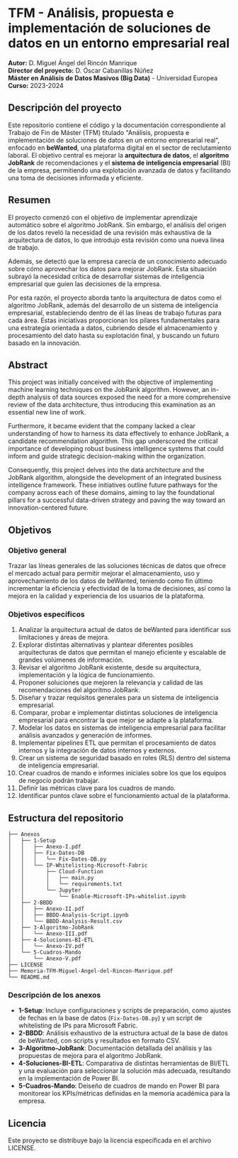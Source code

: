 # TFM - Análisis, propuesta e implementación de soluciones de datos en un entorno empresarial real

**Autor:** D. Miguel Ángel del Rincón Manrique  
**Director del proyecto:** D. Óscar Cabanillas Núñez  
**Máster en Análisis de Datos Masivos (Big Data)** - Universidad Europea  
**Curso:** 2023-2024

## Descripción del proyecto

Este repositorio contiene el código y la documentación correspondiente al Trabajo de Fin de Máster (TFM) titulado "Análisis, propuesta e implementación de soluciones de datos en un entorno empresarial real", enfocado en **beWanted**, una plataforma digital en el sector de reclutamiento laboral. El objetivo central es mejorar la **arquitectura de datos**, el **algoritmo JobRank** de recomendaciones y el **sistema de inteligencia empresarial** (BI) de la empresa, permitiendo una explotación avanzada de datos y facilitando una toma de decisiones informada y eficiente.

## Resumen

El proyecto comenzó con el objetivo de implementar aprendizaje automático sobre el algoritmo JobRank. Sin embargo, el análisis del origen de los datos reveló la necesidad de una revisión más exhaustiva de la arquitectura de datos, lo que introdujo esta revisión como una nueva línea de trabajo.

Además, se detectó que la empresa carecía de un conocimiento adecuado sobre cómo aprovechar los datos para mejorar JobRank. Esta situación subrayó la necesidad crítica de desarrollar sistemas de inteligencia empresarial que guíen las decisiones de la empresa.

Por esta razón, el proyecto aborda tanto la arquitectura de datos como el algoritmo JobRank, además del desarrollo de un sistema de inteligencia empresarial, estableciendo dentro de él las líneas de trabajo futuras para cada área. Estas iniciativas proporcionan los pilares fundamentales para una estrategia orientada a datos, cubriendo desde el almacenamiento y procesamiento del dato hasta su explotación final, y buscando un futuro basado en la innovación.

## Abstract

This project was initially conceived with the objective of implementing machine learning techniques on the JobRank algorithm. However, an in-depth analysis of data sources exposed the need for a more comprehensive review of the data architecture, thus introducing this examination as an essential new line of work.

Furthermore, it became evident that the company lacked a clear understanding of how to harness its data effectively to enhance JobRank, a candidate recommendation algorithm. This gap underscored the critical importance of developing robust business intelligence systems that could inform and guide strategic decision-making within the organization.

Consequently, this project delves into the data architecture and the JobRank algorithm, alongside the development of an integrated business intelligence framework. These initiatives outline future pathways for the company across each of these domains, aiming to lay the foundational pillars for a successful data-driven strategy and paving the way toward an innovation-centered future.

## Objetivos

### Objetivo general
Trazar las líneas generales de las soluciones técnicas de datos que ofrece el mercado actual para permitir mejorar el almacenamiento, uso y aprovechamiento de los datos de beWanted, teniendo como fin último incrementar la eficiencia y efectividad de la toma de decisiones, así como la mejora en la calidad y experiencia de los usuarios de la plataforma.

### Objetivos específicos
1. Analizar la arquitectura actual de datos de beWanted para identificar sus limitaciones y áreas de mejora.
2. Explorar distintas alternativas y plantear diferentes posibles arquitecturas de datos que permitan el manejo eficiente y escalable de grandes volúmenes de información.
3. Revisar el algoritmo JobRank existente, desde su arquitectura, implementación y la lógica de funcionamiento.
4. Proponer soluciones que mejoren la relevancia y calidad de las recomendaciones del algoritmo JobRank.
5. Diseñar y trazar requisitos generales para un sistema de inteligencia empresarial.
6. Comparar, probar e implementar distintas soluciones de inteligencia empresarial para encontrar la que mejor se adapte a la plataforma.
7. Modelar los datos en sistemas de inteligencia empresarial para facilitar análisis avanzados y generación de informes.
8. Implementar pipelines ETL que permitan el procesamiento de datos internos y la integración de datos internos y externos.
9. Crear un sistema de seguridad basado en roles (RLS) dentro del sistema de inteligencia empresarial.
10. Crear cuadros de mando e informes iniciales sobre los que los equipos de negocio podrán trabajar.
11. Definir las métricas clave para los cuadros de mando.
12. Identificar puntos clave sobre el funcionamiento actual de la plataforma.

## Estructura del repositorio

```plaintext
├── Anexos
│   ├── 1-Setup
│   │   ├── Anexo-I.pdf
│   │   ├── Fix-Dates-DB
│   │   │   └── Fix-Dates-DB.py
│   │   └── IP-Whitelisting-Microsoft-Fabric
│   │       ├── Cloud-Function
│   │       │   ├── main.py
│   │       │   └── requirements.txt
│   │       └── Jupyter
│   │           └── Enable-Microsoft-IPs-whitelist.ipynb
│   ├── 2-BBDD
│   │   ├── Anexo-II.pdf
│   │   ├── BBDD-Analysis-Script.ipynb
│   │   └── BBDD-Analysis-Result.csv
│   ├── 3-Algoritmo-JobRank
│   │   └── Anexo-III.pdf
│   ├── 4-Soluciones-BI-ETL
│   │   └── Anexo-IV.pdf
│   └── 5-Cuadros-Mando
│       └── Anexo-V.pdf
├── LICENSE
├── Memoria-TFM-Miguel-Angel-del-Rincon-Manrique.pdf
└── README.md
```

### Descripción de los anexos

- **1-Setup**: Incluye configuraciones y scripts de preparación, como ajustes de fechas en la base de datos (`Fix-Dates-DB.py`) y un script de whitelisting de IPs para Microsoft Fabric.
- **2-BBDD**: Análisis exhaustivo de la estructura actual de la base de datos de beWanted, con scripts y resultados en formato CSV.
- **3-Algoritmo-JobRank**: Documentación detallada del análisis y las propuestas de mejora para el algoritmo JobRank.
- **4-Soluciones-BI-ETL**: Comparativa de distintas herramientas de BI/ETL y una evaluación para seleccionar la solución más adecuada, resultando en la implementación de Power BI.
- **5-Cuadros-Mando**: Deiseño de cuadros de mando en Power BI para monitorear los KPIs/métricas definidas en la memoria académica para la empresa.

## Licencia

Este proyecto se distribuye bajo la licencia especificada en el archivo LICENSE.